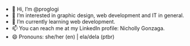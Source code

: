 - 👋 Hi, I’m @proglogi
- 👀 I’m interested in graphic design, web development and IT in general.
- 🌱 I’m currently learning web development.
- 📫 You can reach me at my LinkedIn profile: Nicholly Gonzaga.
- 😄 Pronouns: she/her (en) | ela/dela (ptbr)

<!---
proglogi/proglogi is a ✨ special ✨ repository because its `README.md` (this file) appears on your GitHub profile.
You can click the Preview link to take a look at your changes.
--->
